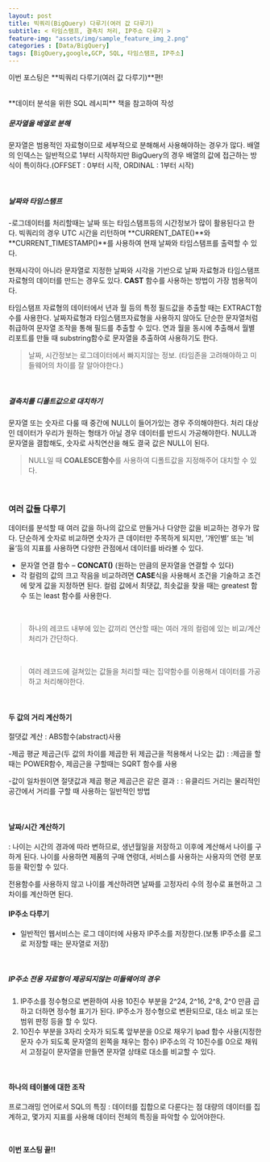 ```yaml
---
layout: post
title: 빅쿼리(BigQuery) 다루기(여러 값 다루기)
subtitle: < 타임스탬프, 결측치 처리, IP주소 다루기 >
feature-img: "assets/img/sample_feature_img_2.png"
categories : [Data/BigQuery]
tags: [BigQuery,google,GCP, SQL, 타임스탬프, IP주소]
---
```


이번 포스팅은 **빅쿼리 다루기(여러 값 다루기)**편!



<br>
**데이터 분석을 위한 SQL 레시피** 책을 참고하여 작성
<br>

##### 문자열을 배열로 분해
문자열은 범용적인 자료형이므로 세부적으로 분해해서 사용해야하는 경우가 많다.
배열의 인덱스는 일반적으로 1부터 시작하지만 BigQuery의 경우 배열의 값에 접근하는 방식이 특이하다.(OFFSET : 0부터 시작, ORDINAL : 1부터 시작)

<br>

##### 날짜와 타임스탬프
-로그데이터를 처리할때는 날짜 또는 타임스탬프등의 시간정보가 많이 활용된다고 한다.
빅쿼리의 경우 UTC 시간을 리턴하며 **CURRENT_DATE()**와 **CURRENT_TIMESTAMP()**를 사용하여 현재 날짜와 타임스탬프를 출력할 수 있다.
<br>

현재시각이 아니라 문자열로 지정한 날짜와 시각을 기반으로 날짜 자료형과 타임스탬프 자료형의 데이터를 만드는 경우도 있다.
**CAST** 함수를 사용하는 방법이 가장 범용적이다.
<br>

타임스탬프 자료형의 데이터에서 년과 월 등의 특정 필드값을 추출할 때는 EXTRACT함수를 사용한다.
날짜자료형과 타임스탬프자료형을 사용하지 않아도 단순한 문자열처럼 취급하여 문자열 조작을 통해 필드를 추출할 수 있다.
연과 월을 동시에 추출해서 월별 리포트를 만들 때 substring함수로 문자열을 추출하여 사용하기도 한다.
<br>

>날짜, 시간정보는 로그데이터에서 빠지지않는 정보. (타임존을 고려해야하고 미들웨어의 차이를 잘 알아야한다.)

<br>


##### 결측치를 디폴트값으로 대치하기
문자열 또는 숫자르 다룰 때 중간에 NULL이 들어가있는 경우 주의해야한다.
처리 대상인 데이터가 우리가 원하는 형태가 아닐 경우 데이터를 반드시 가공해야한다.
NULL과 문자열을 결합해도, 숫자로 사칙연산을 해도 결국 값은 NULL이 된다.
<br>

>NULL일 때 **COALESCE함수**를 사용하여 디폴트값을 지정해주어 대치할 수 있다.

<br>

### 여러 값들 다루기
데이터를 분석할 때 여러 값을 하나의 값으로 만들거나 다양한 값을 비교하는 경우가 많다.
단순하게 숫자로 비교하면 숫자가 큰 데이터만 주목하게 되지만, ’개인별‘ 또는 ’비율‘등의 지표를 사용하면 다양한 관점에서 데이터를 바라볼 수 있다.
<br>

- 문자열 연결 함수 – **CONCAT()** (원하는 만큼의 문자열을 연결할 수 있다)
- 각 컬럼의 값의 크고 작음을 비교하려면 **CASE**식을 사용해서 조건을 기술하고 조건에 맞게 값을 지정하면 된다.
컬럼 값에서 최댓값, 최솟값을 찾을 때는 greatest 함수 또는 least 함수를 사용한다.
<br>

>하나의 레코드 내부에 있는 값끼리 연산할 때는 여러 개의 컬럼에 있는 비교/계산 처리가 간단하다.

<br>

>여러 레코드에 걸쳐있는 값들을 처리할 때는 집약함수를 이용해서 데이터를 가공하고 처리해야한다.

<br>

#### 두 값의 거리 계산하기
절댓값 계산 : ABS함수(abstract)사용

-제곱 평균 제곱근(두 값의 차이를 제곱한 뒤 제곱근을 적용해서 나오는 값) 
: :제곱을 할 때는 POWER함수, 제곱근을 구할때는 SQRT 함수를 사용

-값이 일차원이면 절댓값과 제곱 평균 제곱근은 같은 결과 
: : 유클리드 거리는 물리적인 공간에서 거리를 구할 때 사용하는 일반적인 방법

<br>

#### 날짜/시간 계산하기
: 나이는 시간의 경과에 따라 변하므로, 생년월일을 저장하고 이후에 계산해서 나이를 구하게 된다. 나이를 사용하면 제품의 구매 연령대, 서비스를 사용하는 사용자의 연령 분포 등을 확인할 수 있다.
<br>

전용함수를 사용하지 않고 나이를 계산하려면 날짜를 고정자리 수의 정수로 표현하고 그 차이를 계산하면 된다.
<br>

#### IP주소 다루기
- 일반적인 웹서비스는 로그 데이터에 사용자 IP주소를 저장한다.(보통 IP주소를 로그로 저장할 때는 문자열로 저장)
<br>

##### IP주소 전용 자료형이 제공되지않는 미들웨어의 경우
1) IP주소를 정수형으로 변환하여 사용
10진수 부분을 2^24, 2^16, 2^8, 2^0 만큼 곱하고 더하면 정수형 표기가 된다.
IP주소가 정수형으로 변환되므로, 대소 비교 또는 범위 판정 등을 할 수 있다.
2) 10진수 부분을 3자리 숫자가 되도록 앞부분을 0으로 채우기
lpad 함수 사용(지정한 문자 수가 되도록 문자열의 왼쪽을 채우는 함수)
IP주소의 각 10진수를 0으로 채워서 고정길이 문자열을 만들면 문자열 상태로 대소를 비교할 수 있다.

<br>

#### 하나의 테이블에 대한 조작
프로그래밍 언어로서 SQL의 특징 : 데이터를 집합으로 다룬다는 점
대량의 데이터를 집계하고, 몇가지 지표를 사용해 데이터 전체의 특징을 파악할 수 있어야한다.

<br> 
 



**이번 포스팅 끝!!**